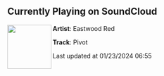 ## Currently Playing on SoundCloud

[<img align="left" width="100" src="https://i1.sndcdn.com/artworks-oe0Dz2VSr9GjKFay-j4PHCQ-t500x500.jpg">](https://soundcloud.com/eastwoodred/pivot)

**Artist**: Eastwood Red 

**Track**: Pivot

Last updated at 01/23/2024 06:55
